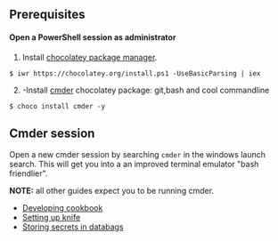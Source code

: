 

## Prerequisites 


#### Open a PowerShell session **as administrator**


1. Install <a href="https://chocolatey.org/" target="_blank">chocolatey package manager</a>. 

```
$ iwr https://chocolatey.org/install.ps1 -UseBasicParsing | iex
```


2. -Install <a href="https://chocolatey.org/packages/Cmder" target="_blank">cmder</a> chocolatey package: git,bash and cool commandline

```
$ choco install cmder -y
```

## Cmder session
Open a new cmder session by searching `cmder` in the windows launch search. This will get you into a an improved terminal emulator "bash friendlier".

**NOTE:** all other guides expect you to be running cmder.




- [Developing cookbook](docs/develop.md)
- [Setting up knife](docs/setup_knife.md)
- [Storing secrets in databags](docs/secrets.md)
